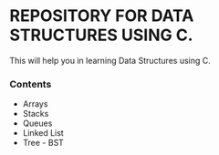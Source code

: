 # REPOSITORY FOR DATA STRUCTURES USING C.
This will help you in learning Data Structures using C.

### Contents
<ul> 
	<li>Arrays</li>
	<li>Stacks</li>
	<li>Queues</li>
	<li>Linked List</li>
	<li>Tree - BST</li>
</ul>